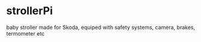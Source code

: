 # strollerPi
baby stroller made for Skoda, equiped with safety systems, camera, brakes, termometer etc

